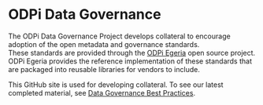 <!-- SPDX-License-Identifier: CC-BY-4.0 -->
<!-- Copyright Contributors to the ODPi Data Governance project. -->


# ODPi Data Governance
The ODPi Data Governance Project develops collateral to encourage adoption of the open metadata and governance standards.  
These standards are provided through the [ODPi Egeria](https://github.com/odpi/egeria) open source project.
ODPi Egeria provides the reference implementation of these standards that are packaged into reusable libraries for vendors to include.  

This GitHub site is used for developing collateral.  To see our latest completed material, see [Data Governance Best Practices](https://odpi.github.io/data-governance/).
